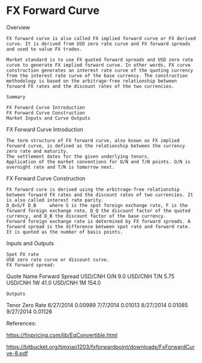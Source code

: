 # FX Forward Curve 

Overview

	FX forward curve is also called FX implied forward curve or FX derived curve. It is derived from USD zero rate curve and FX forward spreads and used to value FX trades. 

	Market standard is to use FX quoted forward spreads and USD zero rate curve to generate FX implied forward curve. In other words, FX curve construction generates an interest rate curve of the quoting currency from the interest rate curve of the base currency. The construction methodology is based on the arbitrage-free relationship between forward FX rates and the discount rates of the two currencies.

	Summary

	FX Forward Curve Introduction
	FX Forward Curve Construction
	Market Inputs and Curve Outputs

FX Forward Curve Introduction

	The term structure of FX forward curve, also known as FX implied forward curve, is defined as the relationship between the currency zero rate and maturity.
	The settlement dates for the given underlying tenors.
	Application of the market conventions for O/N and T/N points. O/N is overnight rate and T/N is tomorrow next.

FX Forward Curve Construction

	FX forward cure is derived using the arbitrage-free relationship between forward FX rates and the discount rates of two currencies. It is also called interest rate parity.
	D_Q=S/F D_B 	where S is the spot foreign exchange rate, F is the forward foreign exchange rate, D_Q the discount factor of the quoted currency, and D_B the discount factor of the base currency.
	Forward foreign exchange rate is determined by FX forward spreads. A forward spread is the difference between spot rate and forward rate. It is quoted as the number of basis points.

Inputs and Outputs

	Spot FX rate
	USD zero rate curve or discount curve.
	FX forward spread:
	
Quote Name	Forward Spread
USD/CNH O/N	9.0
USD/CNH T/N	5.75
USD/CNH 1W	41.0
USD/CNH 1M	154.0

	Outputs
	
Tenor	Zero Rate
6/27/2014	0.00989
7/7/2014	0.01013
8/27/2014	0.01085
9/27/2014	0.01126



References:

https://finpricing.com/lib/EqConvertible.html

https://bitbucket.org/timxiao1203/fxforwardpoint/downloads/FxForwardCurve-8.pdf

